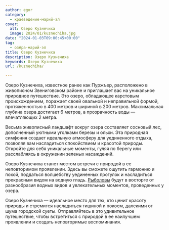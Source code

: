 ```yaml
---
author: egor
category:
  - краеведение-марий-эл
cover:
  alt: Озеро Кузнечиха
  image: 2024/01/kuznechiha.jpg
date: "2024-01-03T09:00:45+00:00"
tag:
  - озёра-марий-эл
title: Озеро Кузнечиха
description: Озеро Кузнечиха
keywords: Озеро Кузнечиха
url: /kuznechiha/

---
```

Озеро Кузнечиха, известное ранее как Пуржъер, расположено в живописном Звениговском районе и приглашает вас на уникальное природное путешествие. Это озеро, обладающее карстовым происхождением, поражает своей овальной и неправильной формой, протяженностью в 400 метров и шириной в 200 метров. Максимальная глубина озера достигает 6 метров, а прозрачность воды — впечатляющих 2 метра.

Весьма живописный ландшафт вокруг озера составляет сосновый лес, дополненный уютными уголками березы и ольхи. Эта природная симфония создает идеальную атмосферу для уединенного отдыха, позволяя вам насладиться спокойствием и красотой природы. Откройте для себя уникальные моменты, гуляя по берегу или расслабляясь в окружении зеленых насаждений.

Озеро Кузнечиха станет местом встречи с природой в ее неповторимом проявлении. Здесь вы сможете ощутить гармонию и покой, поддаться волшебству уединенных прогулок и насладиться прекрасным видом на водную гладь. [Рыболовы](/rybnaya-dusha/) будут в восторге от разнообразия водных видов и увлекательных моментов, проведенных у озера.

Озеро Кузнечиха — идеальное место для тех, кто ценит красоту природы и стремится насладиться тишиной и покоем, далекими от шума городской суеты. Отправляйтесь в это удивительное путешествие, чтобы встретиться с природой в ее наилучшем проявлении и создать неповторимые воспоминания.

